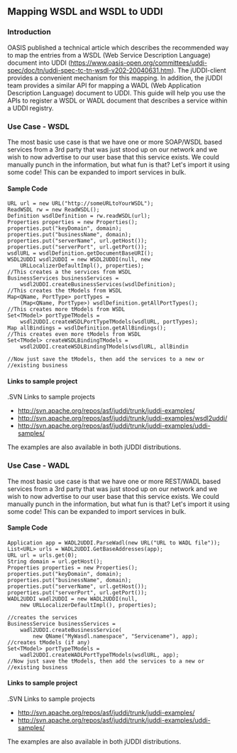 ## Mapping WSDL and WSDL to UDDI

### Introduction

OASIS published a technical article which describes the recommended way to map the entries from a WSDL (Web Service Description Language) document into UDDI (https://www.oasis-open.org/committees/uddi-spec/doc/tn/uddi-spec-tc-tn-wsdl-v202-20040631.htm). The jUDDI-client provides a convenient mechanism for this mapping. In addition, the jUDDI team provides a similar API for mapping a WADL (Web Application Description Language) document to UDDI. This guide will help you use the APIs to register a WSDL or WADL document that describes a service within a UDDI registry.

### Use Case - WSDL

The most basic use case is that we have one or more SOAP/WSDL based services from a 3rd party that was just stood up on our network and we wish to now advertise to our user base that this service exists. We could manually punch in the information, but what fun is that? Let's import it using some code! This can be expanded to import services in bulk.

#### Sample Code

````
URL url = new URL("http://someURLtoYourWSDL");
ReadWSDL rw = new ReadWSDL();
Definition wsdlDefinition = rw.readWSDL(url);
Properties properties = new Properties();
properties.put("keyDomain", domain);
properties.put("businessName", domain);
properties.put("serverName", url.getHost());
properties.put("serverPort", url.getPort());
wsdlURL = wsdlDefinition.getDocumentBaseURI();
WSDL2UDDI wsdl2UDDI = new WSDL2UDDI(null, new 
	URLLocalizerDefaultImpl(), properties);
//This creates a the services from WSDL
BusinessServices businessServices = 
	wsdl2UDDI.createBusinessServices(wsdlDefinition);
//This creates the tModels from WSDL
Map<QName, PortType> portTypes = 
	(Map<QName, PortType>) wsdlDefinition.getAllPortTypes();
//This creates more tModels from WSDL
Set<TModel> portTypeTModels = 
	wsdl2UDDI.createWSDLPortTypeTModels(wsdlURL, portTypes);
Map allBindings = wsdlDefinition.getAllBindings();
//This creates even more tModels from WSDL
Set<TModel> createWSDLBindingTModels = 
	wsdl2UDDI.createWSDLBindingTModels(wsdlURL, allBindin

//Now just save the tModels, then add the services to a new or 
//existing business

````

#### Links to sample project

.SVN Links to sample projects
* http://svn.apache.org/repos/asf/juddi/trunk/juddi-examples/
* http://svn.apache.org/repos/asf/juddi/trunk/juddi-examples/wsdl2uddi/
* http://svn.apache.org/repos/asf/juddi/trunk/juddi-examples/uddi-samples/

The examples are also available in both jUDDI distributions.

### Use Case - WADL

The most basic use case is that we have one or more REST/WADL based services from a 3rd party that was just stood up on our network and we wish to now advertise to our user base that this service exists. We could manually punch in the information, but what fun is that? Let's import it using some code! This can be expanded to import services in bulk.

#### Sample Code

````
Application app = WADL2UDDI.ParseWadl(new URL("URL to WADL file"));
List<URL> urls = WADL2UDDI.GetBaseAddresses(app);
URL url = urls.get(0);
String domain = url.getHost();
Properties properties = new Properties();
properties.put("keyDomain", domain);
properties.put("businessName", domain);
properties.put("serverName", url.getHost());
properties.put("serverPort", url.getPort());
WADL2UDDI wadl2UDDI = new WADL2UDDI(null, 
	new URLLocalizerDefaultImpl(), properties);

//creates the services
BusinessService businessServices = 
	wadl2UDDI.createBusinessService(
		new QName("MyWasdl.namespace", "Servicename"), app);
//creates tModels (if any)
Set<TModel> portTypeTModels = 
	wadl2UDDI.createWADLPortTypeTModels(wsdlURL, app);
//Now just save the tModels, then add the services to a new or 
//existing business
````


#### Links to sample project

.SVN Links to sample projects
* http://svn.apache.org/repos/asf/juddi/trunk/juddi-examples/
* http://svn.apache.org/repos/asf/juddi/trunk/juddi-examples/uddi-samples/

The examples are also available in both jUDDI distributions.